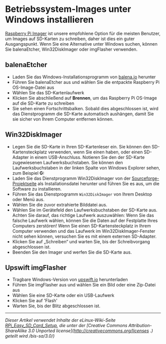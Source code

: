 # Betriebssystem-Images unter Windows installieren

[Raspberry Pi Imager](README.md) ist unsere empfohlene Option für die meisten Benutzer, um Images auf SD-Karten zu schreiben, daher ist dies ein guter Ausgangspunkt. Wenn Sie eine Alternative unter Windows suchen, können Sie balenaEtcher, Win32DiskImager oder imgFlasher verwenden.

## balenaEtcher

- Laden Sie das Windows-Installationsprogramm von [balena.io](https://www.balena.io/etcher/) herunter
- Führen Sie balenaEtcher aus und wählen Sie die entpackte Raspberry Pi OS-Image-Datei aus
- Wählen Sie das SD-Kartenlaufwerk
- Klicken Sie abschließend auf **Brennen**, um das Raspberry Pi OS-Image auf die SD-Karte zu schreiben
- Sie sehen einen Fortschrittsbalken. Sobald dies abgeschlossen ist, wird das Dienstprogramm die SD-Karte automatisch aushängen, damit Sie sie sicher von Ihrem Computer entfernen können.

## Win32DiskImager

- Legen Sie die SD-Karte in Ihren SD-Kartenleser ein. Sie können den SD-Kartensteckplatz verwenden, wenn Sie einen haben, oder einen SD-Adapter in einem USB-Anschluss. Notieren Sie den der SD-Karte zugewiesenen Laufwerksbuchstaben. Sie können den Laufwerksbuchstaben in der linken Spalte von Windows Explorer sehen, zum Beispiel **G:**
- Laden Sie das Dienstprogramm Win32DiskImager von der [Sourceforge-Projektseite](http://sourceforge.net/projects/win32diskimager/) als Installationsdatei herunter und führen Sie es aus, um die Software zu installieren.
- Führen Sie das Dienstprogramm `Win32DiskImager` von Ihrem Desktop oder Menü aus.
- Wählen Sie die zuvor extrahierte Bilddatei aus.
- Wählen Sie im Gerätefeld den Laufwerksbuchstaben der SD-Karte aus. Achten Sie darauf, das richtige Laufwerk auszuwählen: Wenn Sie das falsche Laufwerk wählen, können Sie die Daten auf der Festplatte Ihres Computers zerstören! Wenn Sie einen SD-Kartensteckplatz in Ihrem Computer verwenden und das Laufwerk im Win32DiskImager-Fenster nicht sehen können, versuchen Sie es mit einem externen SD-Adapter.
- Klicken Sie auf „Schreiben“ und warten Sie, bis der Schreibvorgang abgeschlossen ist.
- Beenden Sie den Imager und werfen Sie die SD-Karte aus.

## Upswift imgFlasher

- Tragbare Windows-Version von [upswift.io](https://www.upswift.io/imgflasher/) herunterladen
- Führen Sie imgFlasher aus und wählen Sie ein Bild oder eine Zip-Datei aus
- Wählen Sie eine SD-Karte oder ein USB-Laufwerk
- Klicken Sie auf 'Flash'
- Warten Sie, bis der Blitz abgeschlossen ist.

---

*Dieser Artikel verwendet Inhalte der eLinux-Wiki-Seite [RPi_Easy_SD_Card_Setup](http://elinux.org/RPi_Easy_SD_Card_Setup), die unter der [Creative Commons Attribution-ShareAlike 3.0 Unported license](http://creativecommons.org/licenses .) geteilt wird /bis-sa/3.0/)*